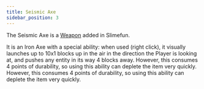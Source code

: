 ```yaml
---
title: Seismic Axe
sidebar_position: 3
---
```


The Seismic Axe is a [Weapon](/docs/Slimefun/Weapons) added in Slimefun.

It is an Iron Axe with a special ability: when used (right click), it visually launches up to 10x1 blocks up in the air in the direction the Player is looking at, and pushes any entity in its way 4 blocks away. However, this consumes 4 points of durability, so using this ability can deplete the item very quickly. However, this consumes 4 points of durability, so using this ability can deplete the item very quickly.
